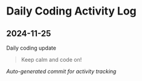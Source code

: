 # Daily Coding Activity Log

## 2024-11-25

Daily coding update

> Keep calm and code on!

*Auto-generated commit for activity tracking*
